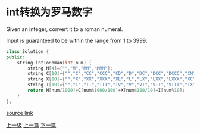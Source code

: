 # int转换为罗马数字

Given an integer, convert it to a roman numeral.

Input is guaranteed to be within the range from 1 to 3999.



```c++
class Solution {
public:
    string intToRoman(int num) {
        string M[4]={"","M","MM","MMM"};
        string C[10]={"","C","CC","CCC","CD","D","DC","DCC","DCCC","CM"};
        string X[10]={"","X","XX","XXX","XL","L","LX","LXX","LXXX","XC"};
        string I[10]={"","I","II","III","IV","V","VI","VII","VIII","IX"};
        return M[num/1000]+C[num%1000/100]+X[num%100/10]+I[num%10];
    }
};
```


[source link](https://leetcode.com/problems/integer-to-roman/discuss/)


[上一级](README.md)
[上一篇](generate_parentheses.md)
[下一篇](maximum_subarray.md)

